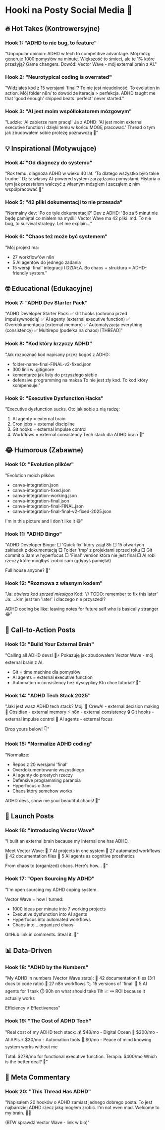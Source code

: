 # Hooki na Posty Social Media 🎣

## 🔥 Hot Takes (Kontrowersyjne)

### Hook 1: "ADHD to nie bug, to feature"
"Unpopular opinion: ADHD w tech to competitive advantage. Mój mózg generuje 1000 pomysłów na minutę. Większość to śmieci, ale te 1% które przeżyją? Game changers. Dowód: Vector Wave - mój external brain z AI."

### Hook 2: "Neurotypical coding is overrated"
"Widziałeś kod z 15 wersjami 'final'? To nie jest nieudolność. To evolution in action. Mój folder n8n/ to dowód że iteracja > perfekcja. ADHD taught me that 'good enough' shipped beats 'perfect' never started."

### Hook 3: "AI jest moim współlokatorem mózgowym"
"Ludzie: 'AI zabierze nam pracę!'
Ja z ADHD: 'AI jest moim external executive function i dzięki temu w końcu MOGĘ pracować.'
Thread o tym jak zbudowałem sobie protezę poznawczą 🧵"

## 💡 Inspirational (Motywujące)

### Hook 4: "Od diagnozy do systemu"
"Rok temu: diagnoza ADHD w wieku 40 lat.
'To dlatego wszystko było takie trudne.'
Dziś: własny AI-powered system zarządzania pomysłami.
Historia o tym jak przestałem walczyć z własnym mózgiem i zacząłem z nim współpracować 🧵"

### Hook 5: "42 pliki dokumentacji to nie przesada"
"Normalny dev: 'Po co tyle dokumentacji?'
Dev z ADHD: 'Bo za 5 minut nie będę pamiętał co miałem na myśli.'
Vector Wave ma 42 pliki .md. To nie bug, to survival strategy. Let me explain..."

### Hook 6: "Chaos też może być systemem"
"Mój projekt ma:
- 27 workflow'ów n8n
- 5 AI agentów do jednego zadania  
- 15 wersji 'final' integracji
I DZIAŁA. Bo chaos + struktura = ADHD-friendly system."

## 🤓 Educational (Edukacyjne)

### Hook 7: "ADHD Dev Starter Pack"
"ADHD Developer Starter Pack:
✅ Git hooks (ochrona przed impulsywnością)
✅ AI agenty (external executive function)
✅ Overdokumentacja (external memory)
✅ Automatyzacja everything (consistency)
✅ Multirepo (pudełka na chaos)
[THREAD]"

### Hook 8: "Kod który krzyczy ADHD"
"Jak rozpoznać kod napisany przez kogoś z ADHD:
- folder-name-final-FINAL-v2-fixed.json
- 300 linii w .gitignore  
- komentarze jak listy do przyszłego siebie
- defensive programming na maksa
To nie jest zły kod. To kod który kompensuje."

### Hook 9: "Executive Dysfunction Hacks"
"Executive dysfunction sucks. Oto jak sobie z nią radzę:
1. AI agenty = external brain
2. Cron jobs = external discipline  
3. Git hooks = external impulse control
4. Workflows = external consistency
Tech stack dla ADHD brain 🧵"

## 😂 Humorous (Zabawne)

### Hook 10: "Evolution plików"
"Evolution moich plików:
- canva-integration.json
- canva-integration-fixed.json
- canva-integration-working.json
- canva-integration-final.json
- canva-integration-final-FINAL.json
- canva-integration-final-final-v2-fixed-2025.json

I'm in this picture and I don't like it 😅"

### Hook 11: "ADHD Bingo"
"ADHD Developer Bingo:
□ 'Quick fix' który zajął 8h
□ 15 otwartych zakładek z dokumentacją
□ Folder 'tmp' z projektami sprzed roku
□ Git commit o 3am w hyperfocus
□ 'Final' version która nie jest final
□ AI robi rzeczy które mógłbyś zrobić sam (gdybyś pamiętał)

Full house anyone? 🎰"

### Hook 12: "Rozmowa z własnym kodem"
"Ja: *otwiera kod sprzed miesiąca*
Kod: '// TODO: remember to fix this later'
Ja: ...kim jest ten 'later' i dlaczego nie przyszedł?

ADHD coding be like: leaving notes for future self who is basically stranger 😂"

## 🎯 Call-to-Action Posts

### Hook 13: "Build Your External Brain"
"Calling all ADHD devs! 🧠⚡
Pokazuję jak zbudowałem Vector Wave - mój external brain z AI.
- Git = time machine dla pomysłów
- AI agents = external executive function  
- Automation = consistency bez dyscypliny
Kto chce tutorial? 🙋"

### Hook 14: "ADHD Tech Stack 2025"
"Jaki jest wasz ADHD tech stack?
Mój:
🤖 CrewAI - external decision making
📝 Obsidian - external memory
⚡ n8n - external consistency
🔒 Git hooks - external impulse control
🎯 AI agents - external focus

Drop yours below! 👇"

### Hook 15: "Normalize ADHD coding"
"Normalize:
- Repos z 20 wersjami 'final'
- Overdokumentowanie wszystkiego
- AI agenty do prostych rzeczy
- Defensive programming paranoia
- Hyperfocus o 3am
- Chaos który somehow works

ADHD devs, show me your beautiful chaos! 💝"

## 🚀 Launch Posts

### Hook 16: "Introducing Vector Wave"
"I built an external brain because my internal one has ADHD.

Meet Vector Wave:
🧠 7 AI projects in one system
🔄 27 automated workflows
📝 42 documentation files
🤖 5 AI agents as cognitive prosthetics

From chaos to (organized) chaos. Here's how... 🧵"

### Hook 17: "Open Sourcing My ADHD"
"I'm open sourcing my ADHD coping system.

Vector Wave = how I turned:
- 1000 ideas per minute into 7 working projects
- Executive dysfunction into AI agents
- Hyperfocus into automated workflows
- Chaos into... organized chaos

GitHub link in comments. Steal it. 🎁"

## 📊 Data-Driven

### Hook 18: "ADHD by the Numbers"
"My ADHD in numbers (Vector Wave stats):
📁 42 documentation files (3:1 docs to code ratio)
🔄 27 n8n workflows
🏷️ 15 versions of 'final' 
🤖 5 AI agents for 1 task
⏱️ 90h on what should take 11h
📈 ∞ ROI because it actually works

Efficiency ≠ Effectiveness"

### Hook 19: "The Cost of ADHD Tech"
"Real cost of my ADHD tech stack:
💰 $48/mo - Digital Ocean
🤖 $200/mo - AI APIs
⚡ $30/mo - Automation tools
🧠 $0/mo - Peace of mind knowing system works without me

Total: $278/mo for functional executive function.
Terapia: $400/mo
Which is the better deal? 🤔"

## 🌟 Meta Commentary

### Hook 20: "This Thread Has ADHD"
"Napisałem 20 hooków o ADHD zamiast jednego dobrego posta.
To jest najbardziej ADHD rzecz jaką mogłem zrobić.
I'm not even mad. 
Welcome to my brain. 🧠✨

(BTW sprawdź Vector Wave - link w bio)"
